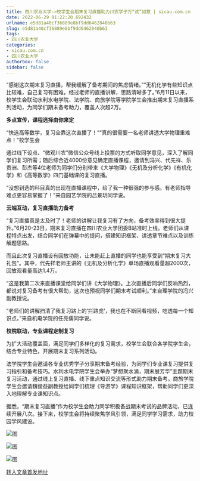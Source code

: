 ```yaml
---
title: 四川农业大学->校学生会期末复习直播助力川农学子万“试”如意 | sicau.com.cn
date: 2022-06-29 01:22:20.692432
urlname: e5d81a40cf36889e8bf9dd6462840b63
slug: e5d81a40cf36889e8bf9dd6462840b63
tags: 
- 四川农业大学
categories:
- sicau.com.cn
- 四川农业大学
authorbox: false
sidebar: false
---
```

“感谢这次期末复习直播，帮我缓解了备考期间的焦虑情绪。”“无机化学有些知识点比较难，自己复习有困难，经过老师的直播讲解，思路清晰多了。”6月11日以来，校学生会联动水利水电学院、法学院、商旅学院等学院学生会推出期末复习直播系列活动，为同学们期末备考助力，覆盖人次超2万。

**多点宣传，课程选择由你来定**

“快选高等数学，复习全靠这次直播了！”“真的很需要一名老师讲透大学物理重难点！”校学生会
<!--more-->
通过线下设点、“微观川农”微信公众号线上投票的方式听取同学意见，深入了解同学们复习所需；随后综合近4000份意见确定直播课程，邀请到冯兴、代先祥、乐贵洲、彭杰等4位老师为同学们分别带来《大学物理》《无机及分析化学》《有机化学》和《高等数学》四门基础课的复习直播。

“没想到选的科目真的出现在直播课程中，给了我一种很强的参与感。有老师指导难点更容易掌握了！”来自园艺学院的吕景玥同学说。

**云端互动，复习直播助力备考**

“复习直播真是太及时了！老师的讲解让我复习有了方向，备考效率得到很大提升。”6月20-23日，期末复习直播在四川农业大学团委B站准时上线。老师们从课程特点出发，结合同学们在弹幕中的提问，搭建知识框架、讲透章节难点以及训练解题思路。

而且此次复习直播设有回放功能，让未能赶上直播的同学也能享受到“期末复习大礼包”。其中，代先祥老师主讲的《无机及分析化学》单场直播观看量超2000次，回放观看量高达1.4万。

“这是我第二次来直播课堂给同学们讲《大学物理》。上次直播后同学们反响热烈，都说对复习备考有很大帮助，这次也预祝同学们期末考试顺利。”来自理学院的冯兴副教授说。

“老师们的讲解扫清了我复习路上的‘拦路虎’，我也在不断回看视频，吃透每一个知识点。”来自机电学院的任亮儒同学说。

**校院联动，专业课程定制复习**

为扩大活动覆盖面，满足同学们多样化的复习需求，校学生会联合各学院学生会，结合专业特色，开展期末复习系列活动。

法学院学生会邀请各专业优秀学子分享期末备考经验，为同学们专业课复习提供复习指引和备考技巧。水利水电学院学生会举办“梦想聚水滴，期末展芳华”主题期末复习活动，通过线上复习直播、线下重点知识交流等形式助力期末备考。商旅学院学生会邀请魏俊益副教授给同学们梳理《导游学》课程知识框架，帮助同学们更深入地理解专业课知识点。

据悉，“期末复习直播”作为校学生会助力同学积极备战期末考试的品牌活动，已连续开展八次。接下来，校学生会将持续聚焦学风引领，满足同学学习需求，助力校园学风建设。

![图](https://news.sicau.edu.cn/__local/1/77/7E/97370D48E7CA9F068FEEE608F0D_183B133D_15305.jpg)

![图](https://news.sicau.edu.cn/__local/9/5C/1D/0CD02A5457260197A84116104F3_76B6A5B7_C48F.jpg)

![图](https://news.sicau.edu.cn/__local/4/22/55/AFC1D768256DABDC31DBAE1FAB7_4725BA3C_2BF80.jpg)

[转入文章首发地址](https://news.sicau.edu.cn/info/1078/68585.htm)
